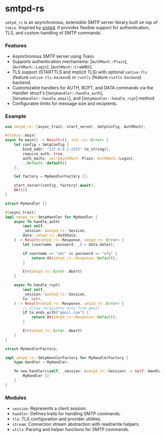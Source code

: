 # smtpd-rs

`smtpd_rs` is an asynchronous, extensible SMTP server library built on top of `tokio`.
Inspired by [smtpd](https://github.com/mhale/smtpd).
It provides flexible support for authentication, TLS, and custom handling
of SMTP commands.

### Features
- Asynchronous SMTP server using Tokio.
- Supports authentication mechanisms: [`AuthMach::Plain`], [`AuthMach::Login`], [`AuthMach::CramMD5`].
- TLS support (STARTTLS and implicit TLS) with optional `native-tls` (feature `native-tls-backend`) or `rustls` (feature `rustls-backend`) backend.
- Customizable handlers for AUTH, RCPT, and DATA commands via the Handler struct's [`SmtpHandler::handle_auth`], [`SmtpHandler::handle_email`], and [`SmtpHandler::handle_rcpt`] method
- Configurable limits for message size and recipients.

### Example
```rust
use smtpd_rs::{async_trait, start_server, SmtpConfig, AuthMach};

#[tokio::main]
async fn main() -> Result<(), std::io::Error> {
    let config = SmtpConfig {
        bind_addr: "127.0.0.1:2525".to_string(),
        require_auth: true,
        auth_machs: vec![AuthMach::Plain, AuthMach::Login],
        ..Default::default()
    };

    let factory = MyHandlerFactory {};

    start_server(config, factory).await?;
    Ok(())
}

struct MyHandler {}

#[async_trait]
impl smtpd_rs::SmtpHandler for MyHandler {
    async fn handle_auth(
        &mut self,
        _session: &smtpd_rs::Session,
        data: smtpd_rs::AuthData,
    ) -> Result<smtpd_rs::Response, smtpd_rs::Error> {
        let (username, password, _) = data.data();

        if username == "abc" && password == "efg" {
            return Ok(smtpd_rs::Response::Default);
        }

        Err(smtpd_rs::Error::Abort)
    }

    async fn handle_rcpt(
        &mut self,
        _session: &smtpd_rs::Session,
        to: &str,
    ) -> Result<smtpd_rs::Response, smtpd_rs::Error> {
        // allow recipients only from gmail
        if to.ends_with("gmail.com") {
            return Ok(smtpd_rs::Response::Default);
        }

        Err(smtpd_rs::Error::Abort)
    }
}

struct MyHandlerFactory;

impl smtpd_rs::SmtpHandlerFactory for MyHandlerFactory {
    type Handler = MyHandler;

    fn new_handler(&self, _session: &smtpd_rs::Session) -> Self::Handler {
        MyHandler {}
    }
}
```

### Modules
- `session`: Represents a client session.
- `handler`: Defines traits for handling SMTP commands.
- `tls`: TLS configuration and provider utilities.
- `stream`: Connection stream abstraction with read/write helpers.
- `utils`: Parsing and helper functions for SMTP commands.
